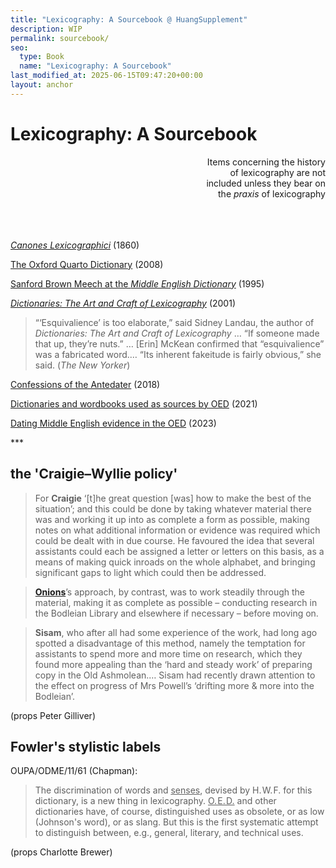 ```yaml
---
title: "Lexicography: A Sourcebook @ HuangSupplement"
description: WIP
permalink: sourcebook/
seo:
  type: Book
  name: "Lexicography: A Sourcebook"
last_modified_at: 2025-06-15T09:47:20+00:00
layout: anchor
---
```

# Lexicography: A Sourcebook

<p align="right">Items concerning the history <br> of lexicography are not <br> included unless they bear on <br> the <em>praxis</em> of lexicography</p>

&nbsp;  
&nbsp;  
&nbsp;  
[_Canones Lexicographici_](https://books.google.com/books?id=LqxUAAAAcAAJ&pg=RA3-PA1#v=onepage&q&f=false) (1860)

[The Oxford Quarto Dictionary](https://www.henrysweet.org/bulletin-of-the-henry-sweet-society/blog-post-title-one-wj68m-s8yby) (2008)

[Sanford Brown Meech at the _Middle English Dictionary_](https://doi.org/10.1353/dic.1995.0015) (1995)

[_Dictionaries: The Art and Craft of Lexicography_](https://archive.org/details/dictionariesartc0000land_02ed) (2001)

> “‘Esquivalience’ is too elaborate,” said Sidney Landau, the author of _Dictionaries: The Art and Craft of Lexicography_ … “If someone made that up, they’re nuts.” … [Erin] McKean confirmed that “esquivalience” was a fabricated word.… “Its inherent fakeitude is fairly obvious,” she said. (_The New Yorker_)

[Confessions of the Antedater](https://doi.org/10.1353/dic.2018.0011) (2018)

[Dictionaries and wordbooks used as sources by OED](https://oed.hertford.ox.ac.uk/topics/dictionaries/#main-sources) (2021)

[Dating Middle English evidence in the OED](https://www.oed.com/discover/dating-middle-english-evidence-in-the-oed/#dating-styles-in-OED3) (2023)

<span align="center">***</span>

## the 'Craigie–Wyllie policy'

> For **Craigie** ‘[t]he great question [was] how to make the best of the situation’;
and this could be done by taking whatever material there was and working it up into
as complete a form as possible, making notes on what additional information or
evidence was required which could be dealt with in due course. He favoured the idea
that several assistants could each be assigned a letter or letters on this basis, as a means
of making quick inroads on the whole alphabet, and bringing significant gaps to light
which could then be addressed.

> [**Onions**](https://t18d.github.io/HuangSupplement/dictionary/#onions-ct)’s approach, by contrast, was to work steadily
through the material, making it as complete as possible – conducting research in the
Bodleian Library and elsewhere if necessary – before moving on.

> **Sisam**, who after all
had some experience of the work, had long ago spotted a disadvantage of this method,
namely the temptation for assistants to spend more and more time on research, which
they found more appealing than the ‘hard and steady work’ of preparing copy in the
Old Ashmolean.… Sisam had recently drawn
attention to the effect on progress of Mrs Powell’s ‘drifting more & more into the Bodleian’.

(props Peter Gilliver)

## Fowler's stylistic labels

OUPA/ODME/11/61 (Chapman):

> The discrimination of words and <ins>senses</ins>, devised by H.&#8202;W.&#8202;F. for this
dictionary, is a new thing in lexicography. <ins>O.&#8202;E.&#8202;D.</ins> and other dictionaries
have, of course, distinguished uses as obsolete, or as low (Johnson's
word), or as slang. But this is the first systematic attempt to distinguish
between, e.g., general, literary, and technical uses.

(props Charlotte Brewer)
